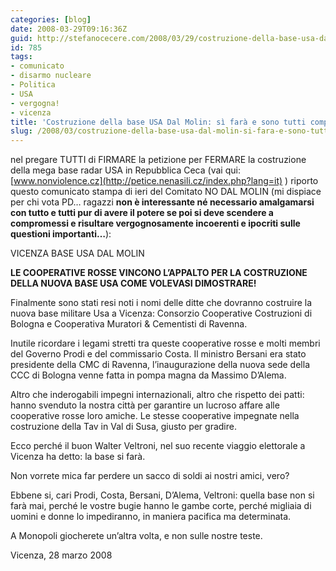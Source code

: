 ```yaml
---
categories: [blog]
date: 2008-03-29T09:16:36Z
guid: http://stefanocecere.com/2008/03/29/costruzione-della-base-usa-dal-molin-si-fara-e-sono-tutti-complici/
id: 785
tags:
- comunicato
- disarmo nucleare
- Politica
- USA
- vergogna!
- vicenza
title: 'Costruzione della base USA Dal Molin: sì farà e sono tutti complici.'
slug: /2008/03/costruzione-della-base-usa-dal-molin-si-fara-e-sono-tutti-complici/
---
```


nel pregare TUTTI di FIRMARE la petizione per FERMARE la costruzione della mega base radar USA in Repubblica Ceca (vai qui: [www.nonviolence.cz](http://petice.nenasili.cz/index.php?lang=it) ) riporto questo comunicato stampa di ieri del Comitato NO DAL MOLIN (mi dispiace per chi vota PD… ragazzi **non è interessante né necessario amalgamarsi con tutto e tutti pur di avere il potere se poi si deve scendere a compromessi e risultare vergognosamente incoerenti e ipocriti sulle questioni importanti…**):

VICENZA BASE USA DAL MOLIN

**LE COOPERATIVE ROSSE VINCONO L’APPALTO PER LA COSTRUZIONE DELLA NUOVA BASE USA COME VOLEVASI DIMOSTRARE!**

Finalmente sono stati resi noti i nomi delle ditte che dovranno costruire la nuova base militare Usa a Vicenza: Consorzio Cooperative Costruzioni di Bologna e Cooperativa Muratori & Cementisti di Ravenna.

Inutile ricordare i legami stretti tra queste cooperative rosse e molti membri del Governo Prodi e del commissario Costa. Il ministro Bersani era stato presidente della CMC di Ravenna, l’inaugurazione della nuova sede della CCC di Bologna venne fatta in pompa magna da Massimo D’Alema.

Altro che inderogabili impegni internazionali, altro che rispetto dei patti: hanno svenduto la nostra città per garantire un lucroso affare alle cooperative rosse loro amiche. Le stesse cooperative impegnate nella costruzione della Tav in Val di Susa, giusto per gradire.
  
Ecco perché il buon Walter Veltroni, nel suo recente viaggio elettorale a Vicenza ha detto: la base si farà.
  
Non vorrete mica far perdere un sacco di soldi ai nostri amici, vero?

Ebbene si, cari Prodi, Costa, Bersani, D’Alema, Veltroni: quella base non si farà mai, perché le vostre bugie hanno le gambe corte, perché migliaia di uomini e donne lo impediranno, in maniera pacifica ma determinata.

A Monopoli giocherete un’altra volta, e non sulle nostre teste.

Vicenza, 28 marzo 2008